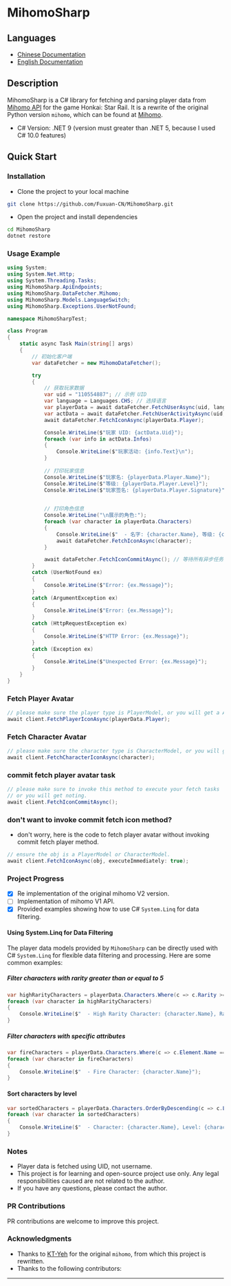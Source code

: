 
# MihomoSharp

## Languages

- [Chinese Documentation](README.md)
- [English Documentation](README.EN.md)

## Description

MihomoSharp is a C# library for fetching and parsing player data from [Mihomo API](https://api.mihomo.me) for the game Honkai: Star Rail. It is a rewrite of the original Python version `mihomo`, which can be found at [Mihomo](https://github.com/KT-Yeh/mihomo).

- C# Version: .NET 9 (version must greater than .NET 5, because I used C# 10.0 features)

## Quick Start

### Installation

- Clone the project to your local machine

```bash
git clone https://github.com/Fuxuan-CN/MihomoSharp.git
```

- Open the project and install dependencies

```bash
cd MihomoSharp
dotnet restore
```

### Usage Example

```csharp
using System;
using System.Net.Http;
using System.Threading.Tasks;
using MihomoSharp.ApiEndpoints;
using MihomoSharp.DataFetcher.Mihomo;
using MihomoSharp.Models.LanguageSwitch;
using MihomoSharp.Exceptions.UserNotFound;

namespace MihomoSharpTest;

class Program
{
    static async Task Main(string[] args)
    {
        // 初始化客户端
        var dataFetcher = new MihomoDataFetcher();

        try
        {
            // 获取玩家数据
            var uid = "110554887"; // 示例 UID
            var language = Languages.CHS; // 选择语言
            var playerData = await dataFetcher.FetchUserAsync(uid, language);
            var actData = await dataFetcher.FetchUserActivityAsync(uid, language); // 获取玩家活动信息
            await dataFetcher.FetchIconAsync(playerData.Player);

            Console.WriteLine($"玩家 UID: {actData.Uid}");
            foreach (var info in actData.Infos)
            {
                Console.WriteLine($"玩家活动: {info.Text}\n");
            }
            
            // 打印玩家信息
            Console.WriteLine($"玩家名: {playerData.Player.Name}");
            Console.WriteLine($"等级: {playerData.Player.Level}");
            Console.WriteLine($"玩家签名: {playerData.Player.Signature}");
            

            // 打印角色信息
            Console.WriteLine("\n展示的角色:");
            foreach (var character in playerData.Characters)
            {
                Console.WriteLine($"  - 名字: {character.Name}, 等级: {character.Level}, 角色星级: {character.Rarity}");
                await dataFetcher.FetchIconAsync(character);
            }

            await dataFetcher.FetchIconCommitAsync(); // 等待所有异步任务完成
        }
        catch (UserNotFound ex)
        {
            Console.WriteLine($"Error: {ex.Message}");
        }
        catch (ArgumentException ex)
        {
            Console.WriteLine($"Error: {ex.Message}");
        }
        catch (HttpRequestException ex)
        {
            Console.WriteLine($"HTTP Error: {ex.Message}");
        }
        catch (Exception ex)
        {
            Console.WriteLine($"Unexpected Error: {ex.Message}");
        }
    }
}
```

### Fetch Player Avatar

```csharp
// please make sure the player type is PlayerModel, or you will get a ArgumentException
await client.FetchPlayerIconAsync(playerData.Player);
```

### Fetch Character Avatar

```csharp
// please make sure the character type is CharacterModel, or you will get a ArgumentException
await client.FetchCharacterIconAsync(character);
```

### commit fetch player avatar task

```csharp
// please make sure to invoke this method to execute your fetch tasks
// or you will get noting.
await client.FetchIconCommitAsync();
```

### don't want to invoke commit fetch icon method?

- don't worry, here is the code to fetch player avatar without invoking commit fetch player method.

```csharp
// ensure the obj is a PlayerModel or CharacterModel.
await client.FetchIconAsync(obj, executeImmediately: true);
```

### Project Progress

- [x] Re implementation of the original mihomo V2 version.
- [ ] Implementation of mihomo V1 API.
- [x] Provided examples showing how to use C# `System.Linq` for data filtering.

#### Using System.Linq for Data Filtering

The player data models provided by `MihomoSharp` can be directly used with C# `System.Linq` for flexible data filtering and processing. Here are some common examples:

##### Filter characters with rarity greater than or equal to 5

```csharp
var highRarityCharacters = playerData.Characters.Where(c => c.Rarity >= 5);
foreach (var character in highRarityCharacters)
{
    Console.WriteLine($"  - High Rarity Character: {character.Name}, Rarity: {character.Rarity}");
}
```

##### Filter characters with specific attributes

```csharp
var fireCharacters = playerData.Characters.Where(c => c.Element.Name == "Fire");
foreach (var character in fireCharacters)
{
    Console.WriteLine($"  - Fire Character: {character.Name}");
}
```

#### Sort characters by level

```csharp
var sortedCharacters = playerData.Characters.OrderByDescending(c => c.Level);
foreach (var character in sortedCharacters)
{
    Console.WriteLine($"  - Character: {character.Name}, Level: {character.Level}");
}
```

### Notes

- Player data is fetched using UID, not username.
- This project is for learning and open-source project use only. Any legal responsibilities caused are not related to the author.
- If you have any questions, please contact the author.

### PR Contributions

PR contributions are welcome to improve this project.

### Acknowledgments

- Thanks to [KT-Yeh](https://github.com/KT-Yeh) for the original `mihomo`, from which this project is rewritten.
- Thanks to the following contributors:

---
